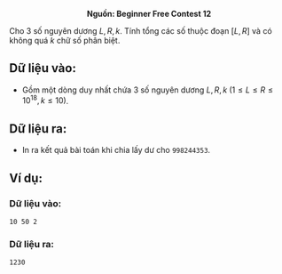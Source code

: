 **<center>Nguồn: Beginner Free Contest 12</center>**

Cho $3$ số nguyên dương $L, R, k$. Tính tổng các số thuộc đoạn $[L, R]$ và có không quá $k$ chữ số phân biệt.

## Dữ liệu vào:
- Gồm một dòng duy nhất chứa $3$ số nguyên dương $L, R, k\ (1 ≤ L ≤ R ≤ 10^{18}, k ≤ 10)$.

## Dữ liệu ra:
- In ra kết quả bài toán khi chia lấy dư cho `998244353`.

## Ví dụ:
### Dữ liệu vào:
```
10 50 2
```

### Dữ liệu ra:
```
1230
```